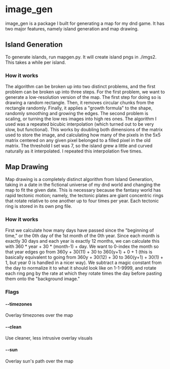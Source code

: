 # image_gen
image_gen is a package I built for generating a map for my dnd game. It has two major features, namely island generation and map drawing.

## Island Generation
To generate islands, run mapgen.py. It will create island pngs in ./imgs2. This takes a while per island.

### How it works
The algorithm can be broken up into two distinct problems, and the first problem can be broken up into three steps. For the first problem, we want to generate a low-resolution version of the map. The first step for doing so is drawing a random rectangle. Then, it removes circular chunks from the rectangle randomly. Finally, it applies a "growth formula" to the shape, randomly smoothing and growing the edges. The second problem is scaling, or turning the low res images into high res ones. The algorithm I used was a repeated bicubic interpolation (which turned out to be very slow, but functional). This works by doubling both dimensions of the matrix used to store the image, and calculating how many of the pixels in the 5x5 matrix centered on any given pixel belonged to a filled pixel in the old matrix. The threshold I set was 7, so the island grew a little and curved naturally as it interpolated. I repeated this interpolation five times.

## Map Drawing
Map drawing is a completely distinct algorithm from Island Generation, taking in a date in the fictional universe of my dnd world and changing the map to fit the given date. This is necessary because the fantasy world has rapid tectonic motion; namely, the tectonic plates are giant concentric rings that rotate relative to one another up to four times per year. Each tectonic ring is stored in its own png file.

### How it works
First we calculate how many days have passed since the "beginning of time," or the 0th day of the 1st month of the 0th year. Since each month is exactly 30 days and each year is exactly 12 months, we can calculate this with 360 * year + 30 * (month-1) + day. We want to 0-index the month so that year edges go from 360y + 30(11) + 30 to 360(y+1) + 0 + 1 (this is basically equivalent to going from 360y + 30(12) + 30 to 360(y+1) + 30(1) + 1, but year 0 is handled in a nicer way). We subtract a magic constant from the day to normalize it to what it should look like on 1-1-9999, and rotate each ring png by the rate at which they rotate times the day before pasting them onto the "background image."

### Flags

#### --timezones
Overlay timezones over the map

#### --clean
Use cleaner, less intrusive overlay visuals

#### --sun
Overlay sun's path over the map
